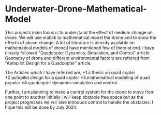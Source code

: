 # Underwater-Drone-Mathematical-Model

This projects main focus is to understand the effect of medium change on drone. We will use matlab to mathematical model the drone and to show the effects of phase change.
A lot of literature is already available on mathematical models of drone.I have mentioned few of them at end. I have closely followed "Quadcopter Dynamics, Simulation, and Control" article.
Geometry of drone and different environmental factors are referred from "Autopilot Design for a Quadcopter" article.

The Articles which I have referred are,
 *1.a thesis on quad copter 
 *2.autopilot design for a quad copter 
 *3.mathematical modeling of quad popular 
 *4.quadcopter dynamics simulation and control 

Further, I am planning to make a control system for the drone to move from one point to another initially I will keep obstacle free space but as the project progresses we will also introduce control to handle the obstacles. I hope this will be done by July 2024.


